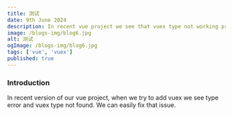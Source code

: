 ```yaml
---
title: 测试
date: 9th June 2024
description: In recent vue project we see that vuex type not working properly. We will fix that type issue and make vuex type workable
image: /blogs-img/blog6.jpg
alt: 测试
ogImage: /blogs-img/blog6.jpg
tags: ['vue', 'vuex']
published: true
---
```


### Introduction

In recent version of our vue project, when we try to add vuex we see type error and vuex type not found. We can easily fix that issue.
